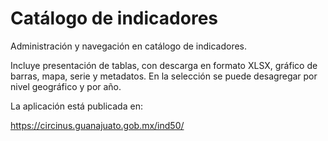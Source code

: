# Catálogo de indicadores

Administración y navegación en catálogo de indicadores.

Incluye presentación de tablas, con descarga en formato XLSX, gráfico de barras, mapa, serie y metadatos. En la selección se puede desagregar por nivel geográfico y por año.

La aplicación está publicada en:

https://circinus.guanajuato.gob.mx/ind50/
